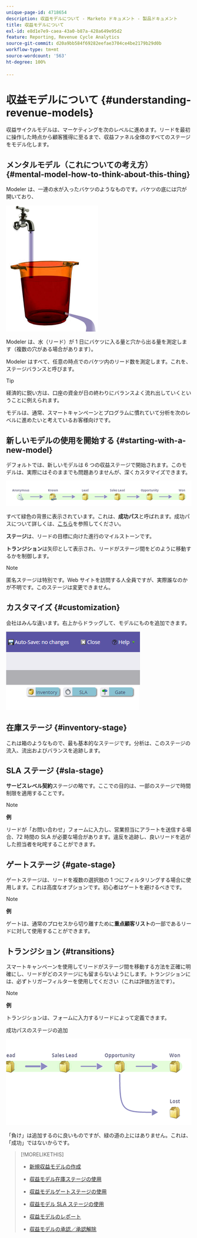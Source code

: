 ```yaml
---
unique-page-id: 4718654
description: 収益モデルについて - Marketo ドキュメント - 製品ドキュメント
title: 収益モデルについて
exl-id: e8d1e7e9-caea-43a0-b87a-428a649e95d2
feature: Reporting, Revenue Cycle Analytics
source-git-commit: d20a9bb584f69282eefae3704ce4be2179b29d0b
workflow-type: tm+mt
source-wordcount: '563'
ht-degree: 100%

---
```


# 収益モデルについて {#understanding-revenue-models}

収益サイクルモデルは、マーケティングを次のレベルに進めます。リードを最初に操作した時点から顧客獲得に至るまで、収益ファネル全体のすべてのステージをモデル化します。

## メンタルモデル（これについての考え方） {#mental-model-how-to-think-about-this-thing}

Modeler は、一連の水が入ったバケツのようなものです。バケツの底には穴が開いており、

![](assets/image2015-6-12-10-3a14-3a4.png)

Modeler は、水（リード）が 1 日にバケツに入る量と穴から出る量を測定します（複数の穴がある場合があります）。

Modeler はすべて、任意の時点でのバケツ内のリード数を測定します。これを、ステージバランスと呼びます。

>[!TIP]
>
>経済的に鋭い方は、口座の資金が日の終わりにバランスよく流れ出していくということに例えられます。

モデルは、通常、スマートキャンペーンとプログラムに慣れていて分析を次のレベルに進めたいと考えているお客様向けです。

## 新しいモデルの使用を開始する {#starting-with-a-new-model}

デフォルトでは、新しいモデルは 6 つの収益ステージで開始されます。このモデルは、実際にはそのままでも問題ありませんが、深くカスタマイズできます。

![](assets/image2015-6-12-9-3a43-3a11.png)

すべて緑色の背景に表示されています。これは、**成功パス**&#x200B;と呼ばれます。成功パスについて詳しくは、[こちら](/help/marketo/product-docs/reporting/revenue-cycle-analytics/revenue-cycle-models/understanding-revenue-model-success-path.md)を参照してください。

**ステージ**&#x200B;は、リードの目標に向けた進行のマイルストーンです。

**トランジション**&#x200B;は矢印として表示され、リードがステージ間をどのように移動するかを制御します。

>[!NOTE]
>
>匿名ステージは特別です。Web サイトを訪問する人全員ですが、実際誰なのかが不明です。このステージは変更できません。

## カスタマイズ {#customization}

会社はみんな違います。右上からドラッグして、モデルにものを追加できます。

![](assets/image2015-6-12-9-3a45-3a36.png)

## 在庫ステージ {#inventory-stage}

これは箱のようなもので、最も基本的なステージです。分析は、このステージの流入、流出およびバランスを追跡します。

## SLA ステージ {#sla-stage}

**サービスレベル契約**&#x200B;ステージの略です。ここでの目的は、一部のステージで時間制限を適用することです。

>[!NOTE]
>
>**例**
>
>リードが「お問い合わせ」フォームに入力し、営業担当にアラートを送信する場合、72 時間の SLA が必要な場合があります。違反を追跡し、良いリードを逃がした担当者を叱咤することができます。

## ゲートステージ {#gate-stage}

ゲートステージは、リードを複数の選択肢の 1 つにフィルタリングする場合に使用します。これは高度なオプションです。初心者はゲートを避けるべきです。

>[!NOTE]
>
>**例**
>
>ゲートは、通常のプロセスから切り離すために&#x200B;**重点顧客リスト**&#x200B;の一部であるリードに対して使用することができます。

## トランジション {#transitions}

スマートキャンペーンを使用してリードがステージ間を移動する方法を正確に明確にし、リードがどのステージにも留まらないようにします。トランジションには、必ずトリガーフィルターを使用してください（これは評価方法です）。

>[!NOTE]
>
>**例**
>
>トランジションは、フォームに入力するリードによって定義できます。

成功パスのステージの追加

![](assets/image2015-6-12-10-3a10-3a26.png)

「負け」は追加するのに良いものですが、緑の道の上にはありません。これは、「成功」ではないからです。

>[!MORELIKETHIS]
>
>* [新規収益モデルの作成](/help/marketo/product-docs/reporting/revenue-cycle-analytics/revenue-cycle-models/create-a-new-revenue-model.md)
>
>* [収益モデル在庫ステージの使用](/help/marketo/product-docs/reporting/revenue-cycle-analytics/revenue-cycle-models/using-revenue-model-inventory-stages.md)
>
>* [収益モデルゲートステージの使用](/help/marketo/product-docs/reporting/revenue-cycle-analytics/revenue-cycle-models/using-revenue-model-gate-stages.md)
>
>* [収益モデル SLA ステージの使用](/help/marketo/product-docs/reporting/revenue-cycle-analytics/revenue-cycle-models/using-revenue-model-sla-stages.md)
>
>* [収益モデルのレポート](/help/marketo/product-docs/reporting/revenue-cycle-analytics/revenue-cycle-models/report-on-your-revenue-model.md)
>
>* [収益モデルの承認／承認解除](/help/marketo/product-docs/reporting/revenue-cycle-analytics/revenue-cycle-models/approve-unapprove-a-revenue-model.md)
